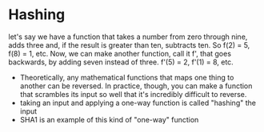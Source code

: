 
# Hashing 
let's say we have a function that takes a number from zero through nine, adds three and, if the result is greater than ten, subtracts ten. So f(2) = 5, f(8) = 1, etc. Now, we can make another function, call it f', that goes backwards, by adding seven instead of three. f'(5) = 2, f'(1) = 8, etc.
- Theoretically, any mathematical functions that maps one thing to another can be reversed. In practice, though, you can make a function that scrambles its input so well that it's incredibly difficult to reverse.
- taking an input and applying a one-way function is called "hashing" the input
- SHA1 is an example of this kind of "one-way" function